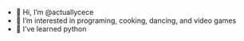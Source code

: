 - 👋 Hi, I’m @actuallycece
- 👀 I’m interested in programing, cooking, dancing, and video games
- 🌱 I've learned python
